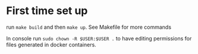 # First time set up

run `make build` and then `make up`. See Makefile for more commands

In console run `sudo chown -R $USER:$USER .` to have editing permissions for files generated in docker containers.